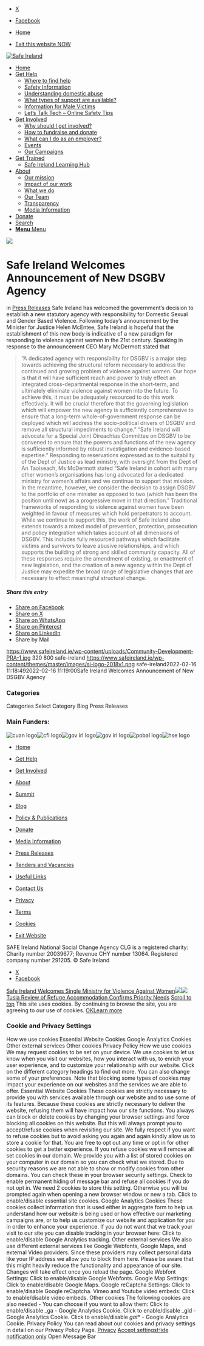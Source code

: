   * [X](https://twitter.com/SAFEIreland "X")
  * [Facebook](https://www.facebook.com/safe.ireland "Facebook")


  * [Home](https://www.safeireland.ie/)
  * [Exit this website NOW](https://www.google.ie/)


[![Safe Ireland](https://www.safeireland.ie/wp-content/themes/master/images/si-logo-2018v1.png)](https://www.safeireland.ie/)
  * [Home](https://www.safeireland.ie/)
  * [Get Help](https://www.safeireland.ie/get-help/)
    * [Where to find help](https://www.safeireland.ie/get-help/where-to-find-help/)
    * [Safety Information](https://www.safeireland.ie/get-help/safety-information/)
    * [Understanding domestic abuse](https://www.safeireland.ie/get-help/understanding-domestic-abuse/)
    * [What types of support are available?](https://www.safeireland.ie/get-help/what-types-of-support-are-available/)
    * [Information for Male Victims](https://www.safeireland.ie/get-help/information-for-male-victims/)
    * [Let’s Talk Tech – Online Safety Tips](https://www.safeireland.ie/lets-talk-tech-online-safety-tips/)
  * [Get Involved](https://www.safeireland.ie/get-involved/)
    * [Why should I get involved?](https://www.safeireland.ie/get-involved/why-should-i-get-involved/)
    * [How to fundraise and donate](https://www.safeireland.ie/get-involved/how-to-fundraise-and-donate/)
    * [What can I do as an employer?](https://www.safeireland.ie/get-involved/what-can-i-do-as-an-employer/)
    * [Events](https://www.safeireland.ie/get-involved/events/)
    * [Our Campaigns](https://www.safeireland.ie/get-involved/our-campaigns/)
  * [Get Trained](https://www.safeireland.ie/safe-ireland-welcomes-announcement-of-new-dsgbv-agency/)
    * [Safe Ireland Learning Hub](https://www.safeireland.ie/safe-ireland-learning-hub/)
  * [About](https://www.safeireland.ie/about/)
    * [Our mission](https://www.safeireland.ie/about/our-mission/)
    * [Impact of our work](https://www.safeireland.ie/about/impact-of-our-work/)
    * [What we do](https://www.safeireland.ie/about/what-we-do/)
    * [Our Team](https://www.safeireland.ie/about/our-team/)
    * [Transparency](https://www.safeireland.ie/about/transparency/)
    * [Media Information](https://www.safeireland.ie/about/media-information/)
  * [Donate](https://www.safeireland.ie/get-involved/how-to-fundraise-and-donate/)
  * [Search](https://www.safeireland.ie/safe-ireland-welcomes-announcement-of-new-dsgbv-agency/?s=)
  * [ **Menu** Menu ](https://www.safeireland.ie/safe-ireland-welcomes-announcement-of-new-dsgbv-agency/)


[![](https://www.safeireland.ie/wp-content/uploads/Community-Development-PRA-1.jpg)](https://www.safeireland.ie/wp-content/uploads/Community-Development-PRA-1.jpg "Community Development PRA \(1\)")
# Safe Ireland Welcomes Announcement of New DSGBV Agency
in [Press Releases](https://www.safeireland.ie/category/press-releases/)
Safe Ireland has welcomed the government’s decision to establish a new statutory agency with responsibility for Domestic Sexual and Gender Based Violence. Following today’s announcement by the Minister for Justice Helen McEntee, Safe Ireland is hopeful that the establishment of this new body is indicative of a new paradigm for responding to violence against women in the 21st century.
Speaking in response to the announcement CEO Mary McDermott stated that
> “A dedicated agency with responsibility for DSGBV is a major step towards achieving the structural reform necessary to address the continued and growing problem of violence against women. Our hope is that it will have sufficient reach and power to truly effect an integrated cross-departmental response in the short-term, and ultimately eliminate violence against women into the future. To achieve this, it must be adequately resourced to do this work effectively. It will be crucial therefore that the governing legislation which will empower the new agency is sufficiently comprehensive to ensure that a long-term whole-of-government response can be deployed which will address the socio-political drivers of DSGBV and remove all structural impediments to change.”
> “Safe Ireland will advocate for a Special Joint Oireachtas Committee on DSGBV to be convened to ensure that the powers and functions of the new agency is sufficiently informed by robust investigation and evidence-based expertise.”
Responding to reservations expressed as to the suitability of the Dept of Justice as lead ministry, with oversight from the Dept of An Taoiseach, Ms McDermott stated
> “Safe Ireland in cohort with many other women’s organisations has long advocated for a dedicated ministry for women’s affairs and we continue to support that mission. In the meantime, however, we consider the decision to assign DSGBV to the portfolio of one minister as opposed to two (which has been the position until now) as a progressive move in that direction.”
Traditional frameworks of responding to violence against women have been weighted in favour of measures which hold perpetrators to account. While we continue to support this, the work of Safe Ireland also extends towards a mixed model of prevention, protection, prosecution and policy integration which takes account of all dimensions of DSGBV. This includes fully resourced pathways which facilitate victims and survivors to leave abusive relationships, and which supports the building of strong and skilled community capacity. All of these responses require the amendment of existing, or enactment of new legislation, and the creation of a new agency within the Dept of Justice may expedite the broad range of legislative changes that are necessary to effect meaningful structural change.
##### Share this entry
  * [Share on Facebook](https://www.facebook.com/sharer.php?u=https://www.safeireland.ie/safe-ireland-welcomes-announcement-of-new-dsgbv-agency/&t=Safe%20Ireland%20Welcomes%20Announcement%20of%20New%20DSGBV%20Agency)
  * [Share on X](https://twitter.com/share?text=Safe%20Ireland%20Welcomes%20Announcement%20of%20New%20DSGBV%20Agency&url=https://www.safeireland.ie/?p=8856)
  * [Share on WhatsApp](https://api.whatsapp.com/send?text=https://www.safeireland.ie/safe-ireland-welcomes-announcement-of-new-dsgbv-agency/)
  * [Share on Pinterest](https://pinterest.com/pin/create/button/?url=https%3A%2F%2Fwww.safeireland.ie%2Fsafe-ireland-welcomes-announcement-of-new-dsgbv-agency%2F&description=Safe%20Ireland%20Welcomes%20Announcement%20of%20New%20DSGBV%20Agency&media=https%3A%2F%2Fwww.safeireland.ie%2Fwp-content%2Fuploads%2FCommunity-Development-PRA-1-705x282.jpg)
  * [Share on LinkedIn](https://linkedin.com/shareArticle?mini=true&title=Safe%20Ireland%20Welcomes%20Announcement%20of%20New%20DSGBV%20Agency&url=https://www.safeireland.ie/safe-ireland-welcomes-announcement-of-new-dsgbv-agency/)
  * Share by Mail


https://www.safeireland.ie/wp-content/uploads/Community-Development-PRA-1.jpg 320 800 safe-ireland https://www.safeireland.ie/wp-content/themes/master/images/si-logo-2018v1.png safe-ireland2022-02-16 11:18:492022-02-16 11:19:00Safe Ireland Welcomes Announcement of New DSGBV Agency
### Categories
Categories Select Category Blog Press Releases
### Main Funders:
![cuan logo](https://www.safeireland.ie/wp-content/uploads/logo-cuan.png)![cfi logo](https://www.safeireland.ie/wp-content/uploads/logo-cfi.png)![gov irl logo](https://www.safeireland.ie/wp-content/uploads/logo-goi2.png)![gov irl logo](https://www.safeireland.ie/wp-content/uploads/logo-doj.png)![pobal logo](https://www.safeireland.ie/wp-content/uploads/logo-pobal.png)![hse logo](https://www.safeireland.ie/wp-content/uploads/logo-hse.png)
  * [Home](https://www.safeireland.ie/)
  * [Get Help](https://www.safeireland.ie/get-help/)
  * [Get Involved](https://www.safeireland.ie/get-involved/)
  * [About](https://www.safeireland.ie/about/)
  * [Summit](https://www.safeireland.ie/?page_id=3620)
  * [Blog](https://www.safeireland.ie/blog/)


  * [Policy & Publications](https://www.safeireland.ie/policy-publications/)
  * [Donate](https://www.safeireland.ie/get-involved/how-to-fundraise-and-donate/)
  * [Media Information](https://www.safeireland.ie/about/media-information/)
  * [Press Releases](https://www.safeireland.ie/about/media-information/press-releases/)
  * [Tenders and Vacancies](https://www.safeireland.ie/tenders-and-vacancies/)
  * [Useful Links](https://www.safeireland.ie/links/)


  * [Contact Us](https://www.safeireland.ie/contact-us/)
  * [Privacy](https://www.safeireland.ie/privacy/)
  * [Terms](https://www.safeireland.ie/terms/)
  * [Cookies](https://www.safeireland.ie/cookies/)
  * [Exit Website](https://www.google.ie)


SAFE Ireland National Social Change Agency CLG is a registered charity: Charity number 20039677; Revenue CHY number 13064. Registered company number 291205.
© Safe Ireland 
  * [X](https://twitter.com/SAFEIreland "X")
  * [Facebook](https://www.facebook.com/safe.ireland "Facebook")


[Safe Ireland Welcomes Single Ministry for Violence Against Women![](https://www.safeireland.ie/wp-content/uploads/justice-rev-80x80.jpg)](https://www.safeireland.ie/safe-ireland-welcomes-single-ministry-for-violence-against-women-2/)[![](https://www.safeireland.ie/wp-content/uploads/Refuge-4-1-80x80.jpg)Tusla Review of Refuge Accommodation Confirms Priority Needs](https://www.safeireland.ie/safe-ireland-response-to-tusla-accommodation-review/)
[Scroll to top](https://www.safeireland.ie/safe-ireland-welcomes-announcement-of-new-dsgbv-agency/#top "Scroll to top")
This site uses cookies. By continuing to browse the site, you are agreeing to our use of cookies.
[OK](https://www.safeireland.ie/safe-ireland-welcomes-announcement-of-new-dsgbv-agency/)[Learn more](https://www.safeireland.ie/safe-ireland-welcomes-announcement-of-new-dsgbv-agency/)
### Cookie and Privacy Settings
How we use cookies
Essential Website Cookies
Google Analytics Cookies
Other external services
Other cookies
Privacy Policy
How we use cookies
We may request cookies to be set on your device. We use cookies to let us know when you visit our websites, how you interact with us, to enrich your user experience, and to customize your relationship with our website. 
Click on the different category headings to find out more. You can also change some of your preferences. Note that blocking some types of cookies may impact your experience on our websites and the services we are able to offer.
Essential Website Cookies
These cookies are strictly necessary to provide you with services available through our website and to use some of its features.
Because these cookies are strictly necessary to deliver the website, refusing them will have impact how our site functions. You always can block or delete cookies by changing your browser settings and force blocking all cookies on this website. But this will always prompt you to accept/refuse cookies when revisiting our site.
We fully respect if you want to refuse cookies but to avoid asking you again and again kindly allow us to store a cookie for that. You are free to opt out any time or opt in for other cookies to get a better experience. If you refuse cookies we will remove all set cookies in our domain.
We provide you with a list of stored cookies on your computer in our domain so you can check what we stored. Due to security reasons we are not able to show or modify cookies from other domains. You can check these in your browser security settings.
Check to enable permanent hiding of message bar and refuse all cookies if you do not opt in. We need 2 cookies to store this setting. Otherwise you will be prompted again when opening a new browser window or new a tab.
Click to enable/disable essential site cookies.
Google Analytics Cookies
These cookies collect information that is used either in aggregate form to help us understand how our website is being used or how effective our marketing campaigns are, or to help us customize our website and application for you in order to enhance your experience.
If you do not want that we track your visit to our site you can disable tracking in your browser here:
Click to enable/disable Google Analytics tracking.
Other external services
We also use different external services like Google Webfonts, Google Maps, and external Video providers. Since these providers may collect personal data like your IP address we allow you to block them here. Please be aware that this might heavily reduce the functionality and appearance of our site. Changes will take effect once you reload the page.
Google Webfont Settings:
Click to enable/disable Google Webfonts.
Google Map Settings:
Click to enable/disable Google Maps.
Google reCaptcha Settings:
Click to enable/disable Google reCaptcha.
Vimeo and Youtube video embeds:
Click to enable/disable video embeds.
Other cookies
The following cookies are also needed - You can choose if you want to allow them:
Click to enable/disable _ga - Google Analytics Cookie.
Click to enable/disable _gid - Google Analytics Cookie.
Click to enable/disable _gat_* - Google Analytics Cookie.
Privacy Policy
You can read about our cookies and privacy settings in detail on our Privacy Policy Page. 
[Privacy](https://www.safeireland.ie/privacy/)
[Accept settings](https://www.safeireland.ie/safe-ireland-welcomes-announcement-of-new-dsgbv-agency/ "Allow to use cookies, you always can modify used cookies and services")[Hide notification only](https://www.safeireland.ie/safe-ireland-welcomes-announcement-of-new-dsgbv-agency/ "Do not allow to use cookies or services - some functionality on our site might not work as expected.")
Open Message Bar
